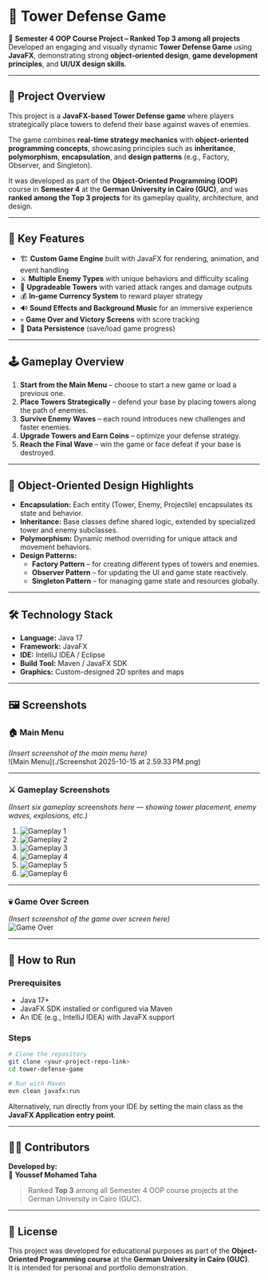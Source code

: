 # 🏰 Tower Defense Game

🎯 **Semester 4 OOP Course Project – Ranked Top 3 among all projects**  
Developed an engaging and visually dynamic **Tower Defense Game** using **JavaFX**, demonstrating strong **object-oriented design**, **game development principles**, and **UI/UX design skills**.

---

## 🚀 Project Overview

This project is a **JavaFX-based Tower Defense game** where players strategically place towers to defend their base against waves of enemies.  

The game combines **real-time strategy mechanics** with **object-oriented programming concepts**, showcasing principles such as **inheritance**, **polymorphism**, **encapsulation**, and **design patterns** (e.g., Factory, Observer, and Singleton).  

It was developed as part of the **Object-Oriented Programming (OOP)** course in **Semester 4** at the **German University in Cairo (GUC)**, and was **ranked among the Top 3 projects** for its gameplay quality, architecture, and design.

---

## 🧩 Key Features

- 🏗️ **Custom Game Engine** built with JavaFX for rendering, animation, and event handling  
- ⚔️ **Multiple Enemy Types** with unique behaviors and difficulty scaling  
- 🧱 **Upgradeable Towers** with varied attack ranges and damage outputs  
- 💰 **In-game Currency System** to reward player strategy  
- 🔊 **Sound Effects and Background Music** for an immersive experience  
- 💀 **Game Over and Victory Screens** with score tracking  
- 💾 **Data Persistence** (save/load game progress)  

---

## 🕹️ Gameplay Overview

1. **Start from the Main Menu** – choose to start a new game or load a previous one.  
2. **Place Towers Strategically** – defend your base by placing towers along the path of enemies.  
3. **Survive Enemy Waves** – each round introduces new challenges and faster enemies.  
4. **Upgrade Towers and Earn Coins** – optimize your defense strategy.  
5. **Reach the Final Wave** – win the game or face defeat if your base is destroyed.  

---

## 🧠 Object-Oriented Design Highlights

- **Encapsulation:** Each entity (Tower, Enemy, Projectile) encapsulates its state and behavior.  
- **Inheritance:** Base classes define shared logic, extended by specialized tower and enemy subclasses.  
- **Polymorphism:** Dynamic method overriding for unique attack and movement behaviors.  
- **Design Patterns:**
  - **Factory Pattern** – for creating different types of towers and enemies.  
  - **Observer Pattern** – for updating the UI and game state reactively.  
  - **Singleton Pattern** – for managing game state and resources globally.  

---

## 🛠️ Technology Stack

- **Language:** Java 17  
- **Framework:** JavaFX  
- **IDE:** IntelliJ IDEA / Eclipse  
- **Build Tool:** Maven / JavaFX SDK  
- **Graphics:** Custom-designed 2D sprites and maps  

---

## 🖼️ Screenshots

### 🏠 Main Menu  
*(Insert screenshot of the main menu here)*  
![Main Menu](./Screenshot 2025-10-15 at 2.59.33 PM.png)

---

### ⚔️ Gameplay Screenshots  
*(Insert six gameplay screenshots here — showing tower placement, enemy waves, explosions, etc.)*  

1. ![Gameplay 1](./images/gameplay-1-placeholder.png)  
2. ![Gameplay 2](./images/gameplay-2-placeholder.png)  
3. ![Gameplay 3](./images/gameplay-3-placeholder.png)  
4. ![Gameplay 4](./images/gameplay-4-placeholder.png)  
5. ![Gameplay 5](./images/gameplay-5-placeholder.png)  
6. ![Gameplay 6](./images/gameplay-6-placeholder.png)

---

### 💀 Game Over Screen  
*(Insert screenshot of the game over screen here)*  
![Game Over](./images/game-over-placeholder.png)

---

## 🚦 How to Run

### **Prerequisites**
- Java 17+  
- JavaFX SDK installed or configured via Maven  
- An IDE (e.g., IntelliJ IDEA) with JavaFX support  

### **Steps**
```bash
# Clone the repository
git clone <your-project-repo-link>
cd tower-defense-game

# Run with Maven
mvn clean javafx:run
```

Alternatively, run directly from your IDE by setting the main class as the **JavaFX Application entry point**.

---

## 🧑‍💻 Contributors

**Developed by:**  
🧠 **Youssef Mohamed Taha**  

> Ranked **Top 3** among all Semester 4 OOP course projects at the German University in Cairo (GUC).

---

## 🏁 License

This project was developed for educational purposes as part of the **Object-Oriented Programming course** at the **German University in Cairo (GUC)**.  
It is intended for personal and portfolio demonstration.
